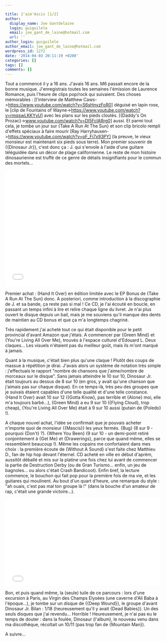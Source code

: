 ```yaml
---

title: J'aim'Ascis [1/2]
author:
  display_name: Joe Gantdelaine
  login: guiguilele
  email: joe_gant_de_laine@hotmail.com
  url: ''
author_login: guiguilele
author_email: joe_gant_de_laine@hotmail.com
wordpress_id: 1272
date: '2014-04-03 20:11:19 +0200'
categories: []
tags: []
comments: []
---
```

Tout a commencé il y a 16 ans. J'avais 16 ans. M6 passait encore de la bonne musique. J'enregistrais toutes les semaines l'émission de Laurence Romance, puis l'heure de clips pop/rock qui suivaient. Des choses mémorables : [l'interview de Matthew Caws->https://www.youtube.com/watch?v=S6sHnyzFoR0] déguisé en lapin rose, le [clip de Fountains of Wayne->https://www.youtube.com/watch?v=rmqswLKKYyU] avec les plans sur les pieds cloutés. [{Daddy's On Prozac}->www.youtube.com/watch?v=Dl5FclARrg0] aussi. Et parmi tout cela, je tombe un jour sur {Take A Run At The Sun} et son clip bricolo rempli d'effets spéciaux à faire mourir [Ray Harryhausen->https://www.youtube.com/watch?v=pF_Fi7x93PY] (la preuve, le vieux monsieur est maintenant six pieds sous terre). Mon premier souvenir de {{Dinosaur Jr}}, c'est donc ça : J. qui s'envole à l'aide d'une guitare téléguidée dans un décor de plage californienne. Le reste de mon histoire dinosaurienne est truffé de ce genre de détails insignifiants pour le commun des mortels...

<iframe width="500" height="375" src="//www.youtube.com/embed/b6IJmEYC94U" frameborder="0" allowfullscreen></iframe>

Premier achat : {Hand It Over} en édition limitée avec le EP Bonus de {Take A Run At The Sun} donc. A posteriori, comme introduction à la discographie de J. et sa bande, ça reste pas si mal ! Ce CD, je l'ai écouté en boucle, en passant un temps infini à lire et relire chaque ligne du livret. Je n'ai plus ouvert le disque depuis un bail, mais je me souviens qu'il manque des dents de maintien au CD bonus et que ça m'a longtemps chagriné.

Très rapidement j'ai acheté tout ce qui était disponible pour le petit provincial d'avant Amazon que j'étais. A commencer par {Green Mind} et {You're Living All Over Me}, trouvés à l'espace culturel d'Edouard L. Deux claques... Les visuels n'étaient pas du meilleur goût, mais ils m'ont marqué à jamais. 

Quant à la musique, c'était bien plus qu'une claque ! Plutôt des coups de massue à répétition je dirai. J'avais alors un système de notation très simple : j'effectuais le rapport "nombre de chansons que j'aime/nombre de morceaux sur le disque". Sans jamais atteindre le 10 sur 10, Dinosaur Jr. était toujours au dessus de 8 sur 10 (en gros, y avait qu'une chanson que j'aimais pas sur chaque disque). En ce temps-là, très peu des groupes que je suivais étaient capables d'une telle qualité et d'une telle constance. {Hand It Over} avait 10 sur 12 ({Gotta Know}, pas terrible et {Alone} moi, elle m'a toujours barbé...), {Green Mind} a eu 9 sur 10 ({Flying Cloud}, trop cheap), {You're Living All Over Me} était à 9 sur 10 aussi (putain de {Poledo} !).

A chaque nouvel achat, l'idée se confirmait que je pouvais acheter n'importe quoi de monsieur {{Mascis}} les yeux fermés. {Bug} (8 sur 9 - pourquoi {Don't} ?). {Where You Been} (9 sur 10 - un demi-point retiré conjointement à {Get Me} et {Drawerings}, parce que quand même, elles se ressemblent beaucoup !). Même les copains me confortaient dans mes choix : la première écoute de {Without A Sound} s'est faite chez Matthieu D., fan de hip hop devant l'éternel. CD acheté en ville en début d'aprèm, aussitôt déballé et mis sur la platine une fois chez lui avant de commencer la partie de Destruction Derby (ou de Gran Turismo... enfin, un jeu de bagnoles... ou alors c'était Crash Bandicoot). Enfin bref, la lecture commence, le bouchon qui fait pop pour la première fois de ma vie, et les guitares qui moulinent. Au bout d'un quart d'heure, une remarque du style : "ah ouais, c'est pas mal ton groupe là !" (dans la bouche d'un amateur de rap, c'était une grande victoire...).

<iframe width="500" height="281" src="//www.youtube.com/embed/B8rq_ZIo5qI" frameborder="0" allowfullscreen></iframe>

Bon, et puis quand même, la (seule) tuile de ce parcours : lors d'une excursion à Paris, au Virgin des Champs Elysées (une caverne d'Ali Baba à l'époque...), je tombe sur un disque de {{Deep Wound}}, le groupe d'avant Dinosaur Jr. Bilan : 1/18 (heureusement qu'il y avait {Dead Babies}). Un des seuls disques que j'ai revendu... Horrible ! Heureusement, je n'ai pas eu le temps de douter : dans la foulée, Dinosaur (l'album), le nouveau venu dans ma discothèque, récoltait un 10/11 (pas trop fan de {Mountain Man}).

A suivre...
